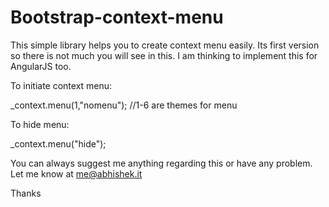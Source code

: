 Bootstrap-context-menu
=======================

This simple library helps you to create context menu easily. Its first version so there is not much you will see in this.
I am thinking to implement this for AngularJS too.

To initiate context menu:

_context.menu(1,"nomenu");  //1-6 are themes for menu

To hide menu:

_context.menu("hide");


You can always suggest me anything regarding this or have any problem. Let me know at me@abhishek.it

Thanks
